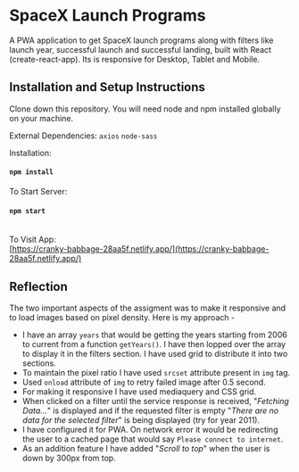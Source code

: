 # SpaceX Launch Programs

A PWA application to get SpaceX launch programs along with filters like launch year, successful launch and successful landing, built with React (create-react-app). Its is responsive for Desktop, Tablet and Mobile.

## Installation and Setup Instructions

Clone down this repository. You will need node and npm installed globally on your machine.

External Dependencies:
`axios`
`node-sass`

Installation:

#### `npm install`

To Start Server:

#### `npm start`

\
To Visit App:\
[https://cranky-babbage-28aa5f.netlify.app/](https://cranky-babbage-28aa5f.netlify.app/)
<!---[https://launch-program.herokuapp.com/](https://launch-program.herokuapp.com/) -->

## Reflection

<!--This was given to me as an assignment.-->
The two important aspects of the assigment was to make it responsive and to load images based on pixel density. Here is my approach -

- I have an array `years` that would be getting the years starting from 2006 to current from a function `getYears()`. I have then lopped over the array to display it in the filters section. I have used grid to distribute it into two sections.
- To maintain the pixel ratio I have used `srcset` attribute present in `img` tag.
- Used `onload` attribute of `img` to retry failed image after 0.5 second.
- For making it responsive I have used mediaquery and CSS grid.
- When clicked on a filter until the service response is received, "_Fetching Data..._" is displayed and if the requested filter is empty "_There are no data for the selected filter_" is being displayed (try for year 2011).
- I have configured it for PWA. On network error it would be redirecting the user to a cached page that would say `Please connect to internet`. 
- As an addition feature I have added "_Scroll to top_" when the user is down by 300px from top.
